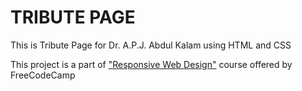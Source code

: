 # TRIBUTE PAGE
This is Tribute Page for Dr. A.P.J. Abdul Kalam using HTML and CSS

This project is a part of ["Responsive Web Design"](https://www.freecodecamp.org/learn/responsive-web-design/) course offered by FreeCodeCamp
